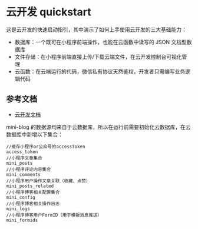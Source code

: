 # 云开发 quickstart

这是云开发的快速启动指引，其中演示了如何上手使用云开发的三大基础能力：

- 数据库：一个既可在小程序前端操作，也能在云函数中读写的 JSON 文档型数据库
- 文件存储：在小程序前端直接上传/下载云端文件，在云开发控制台可视化管理
- 云函数：在云端运行的代码，微信私有协议天然鉴权，开发者只需编写业务逻辑代码

## 参考文档

- [云开发文档](https://developers.weixin.qq.com/miniprogram/dev/wxcloud/basis/getting-started.html)

mini-blog 的数据源均来自于云数据库，所以在运行前需要初始化云数据库，在云数据库中新增以下集合：

```
//缓存小程序or公众号的accessToken
access_token
//小程序文章集合
mini_posts
//小程序评论内容集合
mini_comments
//小程序用户操作文章关联（收藏、点赞）
mini_posts_related
//小程序博客相关配置集合
mini_config
//小程序博客相关操作日志
mini_logs
//小程序博客用户FormID（用于模板消息推送）
mini_formids
```